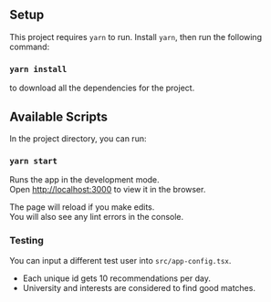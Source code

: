 ## Setup

This project requires `yarn` to run. Install `yarn`, then run the following command:

### `yarn install`

to download all the dependencies for the project.

## Available Scripts

In the project directory, you can run:

### `yarn start`

Runs the app in the development mode.\
Open [http://localhost:3000](http://localhost:3000) to view it in the browser.

The page will reload if you make edits.\
You will also see any lint errors in the console.

### Testing

You can input a different test user into `src/app-config.tsx`.

- Each unique id gets 10 recommendations per day.
- University and interests are considered to find good matches.
